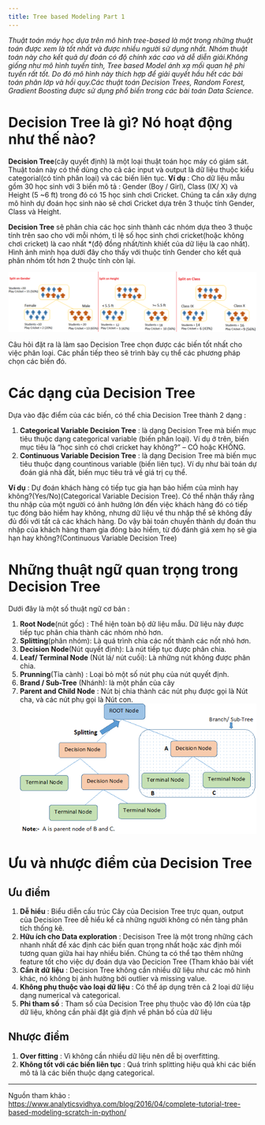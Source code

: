```yaml
---
title: Tree based Modeling Part 1
---
```

*Thuật toán máy học dựa trên mô hình tree-based là một trong những thuật toán được xem là tốt nhất và được nhiều người sử dụng nhất. Nhóm thuật toán này cho kết quả dự đoán có độ chính xác cao và dễ diễn giải.Không giống như mô hình tuyến tính, Tree based Model ánh xạ mối quan hệ phi tuyến rất tốt. Do đó mô hình này thích hợp để giải quyết hầu hết các bài toán phân lớp và hồi quy.Các thuật toán Decision Trees, Random Forest, Gradient Boosting được sử dụng phổ biến trong các bài toán Data Science.*

# Decision Tree là gì? Nó hoạt động như thế nào?
**Decision Tree**(cây quyết định) là một loại thuật toán học máy có giám sát. Thuật toán này có thể dùng cho cả các input và output là dữ liệu thuộc kiểu categorial(có tính phân loại) và các biến liên tục.
**Ví dụ** : Cho dữ liệu mẫu gồm 30 học sinh với 3 biến mô tả : Gender (Boy / Girl),  Class (IX/ X) và Height (5 ~6 ft) trong đó có 15 học sinh chơi Cricket. Chúng ta cần xây dựng mô hình dự đoán học sinh nào sẽ chơi Cricket dựa trên 3 thuộc tính  Gender, Class và Height.

**Decision Tree** sẽ phân chia các học sinh thành các nhóm dựa theo 3 thuộc tính trên sao cho với mỗi nhóm, tỉ lệ số học sinh chơi cricket(hoặc không chơi cricket) là cao nhất *(độ đồng nhất/tinh khiết của dữ liệu là cao nhất). Hình ảnh minh họa dưới đây cho thấy với thuộc tính Gender cho kết quả phân nhóm tốt hơn 2 thuộc tính còn lại.

![Test](https://github.com/lhduc94/Tree_based_modeling/blob/master/image/part1_1.png)

Câu hỏi đặt ra là làm sao Decision Tree chọn được các biến tốt nhất cho việc phân loại. Các phần tiếp theo sẽ trình bày cụ thể các phương pháp chọn các biến đó.

# Các dạng của Decision Tree
Dựa vào đặc điểm của các biến, có thể chia Decision Tree thành 2 dạng :
1. **Categorical Variable Decision Tree** : là dạng Decision Tree mà biến mục tiêu thuộc dạng categorical variable (biến phân loại). Ví dụ ở trên, biến mục tiêu là “học sinh có chơi cricket hay không?” – CÓ hoặc KHÔNG.
2. **Continuous Variable Decision Tree** :   là dạng Decision Tree mà biến mục tiêu thuộc dạng countinous variable (biến liên tục). Ví dụ như bài toán dự đoán giá nhà đất, biến mục tiêu trả về giá trị cụ thể.

**Ví dụ** : Dự đoán khách hàng có tiếp tục gia hạn bảo hiểm của mình hay không?(Yes/No)(Categorical Variable Decision Tree). Có thể nhận thấy rằng thu nhập của một người có ảnh hưởng lớn đến việc khách hàng đó có tiếp tục đóng bảo hiểm hay không, nhưng dữ liệu về thu nhập thể sẽ không đầy đủ đối với tất cả các khách hàng. Do vậy bài toán chuyển thành dự đoán thu nhập của khách hàng tham gia đóng bảo hiểm, từ đó đánh giá xem họ sẽ gia hạn hay không?(Continuous Variable Decision Tree)

# Những thuật ngữ quan trọng trong Decision Tree
Dưới đây là một số thuật ngữ cơ bản :
1. **Root Node**(nút gốc) : Thể hiện toàn bộ dữ liệu mẫu. Dữ liệu này được tiếp tục phân chia thành các nhóm nhỏ hơn.
2. **Splitting**(phân nhóm): Là quá trình chia các nốt thành các nốt nhỏ hơn.
3. **Decision Node**(Nút quyết định): Là nút tiếp tục được phân chia.
4. **Leaf/ Terminal Node** (Nút lá/ nút cuối):  Là những nút không được phân chia.
5. **Prunning**(Tỉa cành) : Loại bỏ một số nút phụ của nút quyết định.
6. **Brand / Sub-Tree** (Nhánh): là một phần của cây
7. **Parent and Child Node** : Nút bị chia thành các nút phụ được gọi là Nút cha, và các nút phụ gọi là Nút con.
![Decision_Tree_2](https://github.com/lhduc94/Tree_based_modeling/blob/master/image/part1_2.png)

# Ưu và nhược điểm của Decision Tree
## Ưu điểm
1. **Dễ hiểu** : Biểu diễn cấu trúc Cây của Decision Tree trực quan, output của Decision Tree dễ hiểu kể cả những người không có nền tảng phân tích thống kê.
2. **Hữu ích cho Data exploration** :  Decisison Tree là một trong những cách nhanh nhất để xác định các biến quan trọng nhất hoặc xác định mối tương quan giữa hai hay nhiều biến. Chúng ta có thể tạo thêm những feature tốt cho việc dự đoán dựa vào Decicion Tree (Tham khảo bài viết
3. **Cần ít dữ liệu** : Decision Tree không cần nhiều dữ liệu như các mô hình khác, nó không bị ảnh hưởng bởi outlier và missing value.
4. **Không phụ thuộc vào loại dữ liệu** : Có thể áp dụng trên cả 2 loại dữ liệu dạng numerical và categorical.
5. **Phi tham số** : Tham số của Decision Tree phụ thuộc vào độ lớn của tập dữ liệu, không cần phải đặt giả định về phân bố của dữ liệu
## Nhược điểm
1. **Over fitting** : Vì không cần nhiều dữ liệu nên dễ bị overfitting.
2. **Không tốt với các biến liên tục** : Quá trình splitting hiệu quả khi các biến mô tả là các biến thuộc dạng categorical.
____________________________________________________________________________________________

Nguồn tham khảo : https://www.analyticsvidhya.com/blog/2016/04/complete-tutorial-tree-based-modeling-scratch-in-python/

